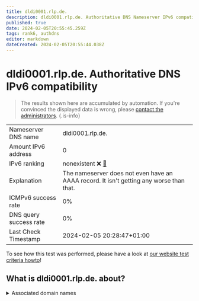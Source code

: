 ```yaml
---
title: dldi0001.rlp.de.
description: dldi0001.rlp.de. Authoritative DNS Nameserver IPv6 compatibility
published: true
date: 2024-02-05T20:55:45.259Z
tags: rank6, authdns
editor: markdown
dateCreated: 2024-02-05T20:55:44.038Z
---
```


# dldi0001.rlp.de. Authoritative DNS IPv6 compatibility

> The results shown here are accumulated by automation. If you're convinced the displayed data is wrong, please [contact the administrators](/howto/chat). 
{.is-info}




|   |   |
| - | - |
| Nameserver DNS name | dldi0001.rlp.de.
| Amount IPv6 address | 0
| IPv6 ranking | nonexistent :x: [🔗](/howto/ranking) |
| Explanation | The nameserver does not even have an AAAA record. It isn't getting any worse than that. |
| ICMPv6 success rate | 0%|
| DNS query success rate | 0% |
| Last Check Timestamp | 2024-02-05 20:28:47+01:00 |

To see how this test was performed, please have a look at [our website test criteria howto](/howto/testcriteria/authdns)!


## What is dldi0001.rlp.de. about?






<details>
<summary>Associated domain names</summary>

www.rlp.de

</details>
